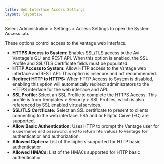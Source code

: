 ```yaml
---
title: Web Interface Access Settings
layout: layout162
---
```

Select Administration > Settings > Access Settings to open the System Access tab.

These options control access to the Vantage web interface.

* **HTTPS Access to System:** Enables SSL/TLS access to the Avi Vantage's GUI and REST API. When this option is enabled, the SSL Profile and SSL/TLS Certificate fields must be populated. 
* **HTTP Access to System:** Allow HTTP access to the Vantage web interface and REST API. This option is insecure and not recommended. 
* **Redirect HTTP to HTTPS:** When HTTP Access to System is disabled, enabling this option will automatically redirect administrators to the HTTPS interface for the web interface and API. 
* **SSL Profile:** Select an SSL Profile to complete the HTTPS Access. This profile is from Templates > Security > SSL Profiles, which is also referenced by SSL enabled virtual services. 
* **SSL/TLS Certificate:** Select an SSL certificate to present to clients connecting to the web interface. RSA and or Elliptic Curve (EC) are supported. 
* **Allow Basic Authentication:** Uses HTTP to prompt the Vantage user for a username and password, and to return hte values to Vantage for authentication and authorization. 
* **Allowed Ciphers:** List of the ciphers supported for HTTP basic authentication. 
* **Allowed HMACs:** List of the HMACs supported for HTTP basic authentication.
    

